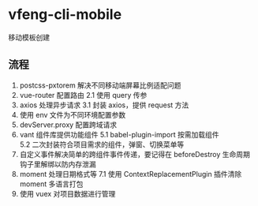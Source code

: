 # vfeng-cli-mobile
移动模板创建

## 流程

1. postcss-pxtorem 解决不同移动端屏幕比例适配问题
2. vue-router 配置路由
2.1 使用 query 传参
3. axios 处理异步请求
3.1 封装 axios，提供 request 方法
4. 使用 env 文件为不同环境配置参数
4. devServer.proxy 配置跨域请求
5. vant 组件库提供功能组件
5.1 babel-plugin-import 按需加载组件    
5.2 二次封装符合项目需求的组件，弹窗、切换菜单等
6. 自定义事件解决简单的跨组件事件传递，要记得在 beforeDestroy 生命周期钩子里解绑以防内存泄漏
7. moment 处理日期格式等
7.1 使用 ContextReplacementPlugin 插件清除 moment 多语言打包
8. 使用 vuex 对项目数据进行管理
